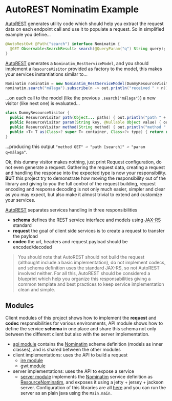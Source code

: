 # AutoREST Nominatim Example

[AutoREST][AutoREST] generates utility code which should help you extract the request data
on each endpoint call and use it to populate a request. So in simplified example you define…

```java
@AutoRestGwt @Path("search") interface Nominatim {
  @GET Observable<SearchResult> search(@QueryParam("q") String query);
}
```

[AutoREST][AutoREST] generates a `Nominatim_RestServiceModel`, and you should implement a `ResourceVisitor`
provided as factory to the model, this makes your services instantiations similar to…

```java
Nominatim nominatim = new Nominatim_RestServiceModel(DummyResourceVisitor::new);
nominatim.search("málaga").subscribe(n -> out.println("received " + n));
```

…on each call to the model (like the previous `.search("málaga")`) a new visitor (like next one) is evaluated…

```java
class DummyResourceVisitor {
  public ResourceVisitor path(Object... paths) { out.println("path " + Arrays.toString(paths)); return this; }
  public ResourceVisitor param(String key, @Nullable Object value) { out.println("param " + key + "=" + value); return this; }
  public ResourceVisitor method(String method) { out.println("method " + method); return this; }
  public <T> T as(Class<? super T> container, Class<?> type) { return null; }
}
```

…producing this output `"method GET" ⏎ "path [search]" ⏎ "param q=málaga"`.

Ok, this dummy visitor makes nothing, just print Request configuration, do not even generate a request. Gathering
the request data, creating a request and handling the response into the expected type is now your responsibility.
**BUT** this project try to demonstrate how moving the responsibility out of the library and giving to
you the full control of the request building, request encoding and response decoding is not only much easier, simpler
and clear as you may expect, but also make it almost trivial to extend and customize your services.

[AutoREST][AutoREST] separates services handling in three responsibilities

* **schema** defines the REST service interface and models using [JAX-RS][jaxrs] standard
* **request** the goal of client side services is to create a request to transfer the payload
* **codec** the url, headers and request payload should be encoded/decoded

> You should note that AutoREST should not build the request (althought include a basic implementation),
> do not implement codecs, and schema definition uses the standard JAX-RS, so not AutoREST involved neither.
> For all this, AutoREST should be considered a blueprint which help you organize this responsabilities giving
> a common template and best practices to keep service implementation clean and simple.

## Modules

Client modules of this project shows how to implement the **request** and **codec** responsibilities for
various environments, API module shows how to define the service **schema** in one place and share this schema
not only between the different client but also with the server implementation.

* [api module][api] contains the [Nominatim][Nominatim] scheme definition (models as inner classes),
  and is shared between the other modules
* client implementations: uses the API to build a request
    * [jre module][jre]
    * [gwt module][gwt]
* server implementations: uses the API to expose a service
    * [server module][server] implements the [Nominatim][Nominatim] service definition as
      [ResourceNominatim][Resource], and exposes it using a jetty + jersey + jackson server. Configuration
      of this libraries are all [here][Main] and you can run the server as an plain java using the `Main.main`.

[api]: https://github.com/ibaca/autorest-nominatim-example/tree/master/api

[jre]: https://github.com/ibaca/autorest-nominatim-example/tree/master/jre

[gwt]: https://github.com/ibaca/autorest-nominatim-example/tree/master/gwt

[server]: https://github.com/ibaca/autorest-nominatim-example/tree/master/server

[Nominatim]: https://github.com/ibaca/autorest-nominatim-example/blob/master/api/src/main/java/com/intendia/gwt/example/client/Nominatim.java

[Resource]: https://github.com/ibaca/autorest-nominatim-example/blob/master/server/src/main/java/com/intendia/gwt/example/ResourceNominatim.java

[Main]: https://github.com/ibaca/autorest-nominatim-example/blob/master/server/src/main/java/com/intendia/gwt/example/Main.java

[jaxrs]: https://jax-rs-spec.java.net/

[AutoREST]: https://github.com/intendia-oss/autorest
